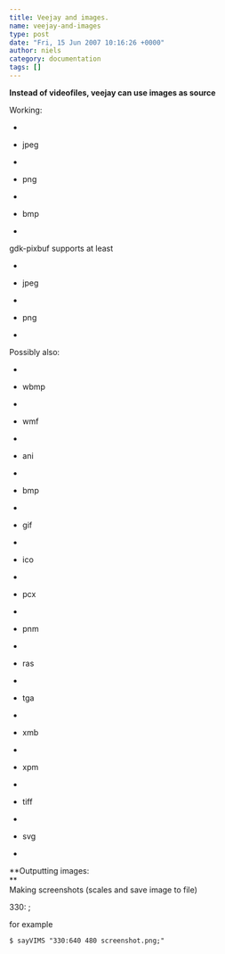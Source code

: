 ```yaml
---
title: Veejay and images.
name: veejay-and-images
type: post
date: "Fri, 15 Jun 2007 10:16:26 +0000"
author: niels
category: documentation
tags: []
---
```

**Instead of videofiles, veejay can use images as source**  

Working:  


*     

*   jpeg
*     

*   png
*     

*   bmp
*     

gdk-pixbuf supports at least  


*     

*   jpeg
*     

*   png
*     

Possibly also:  


*     

*   wbmp
*     

*   wmf
*     

*   ani
*     

*   bmp
*     

*   gif
*     

*   ico
*     

*   pcx
*     

*   pnm
*     

*   ras
*     

*   tga
*     

*   xmb
*     

*   xpm
*     

*   tiff
*     

*   svg
*     


**Outputting images:  
**  
Making screenshots (scales and save image to file)  

330:<output width> <output height> <filename>;  

for example  


    $ sayVIMS "330:640 480 screenshot.png;"